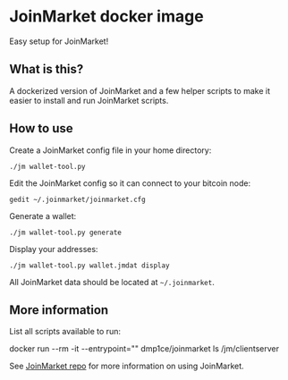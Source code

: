 # JoinMarket docker image

Easy setup for JoinMarket!

## What is this?

A dockerized version of JoinMarket and a few helper scripts to make it easier to install and run JoinMarket scripts.

## How to use

Create a JoinMarket config file in your home directory:

`./jm wallet-tool.py`

Edit the JoinMarket config so it can connect to your bitcoin node:

`gedit ~/.joinmarket/joinmarket.cfg`

Generate a wallet:

`./jm wallet-tool.py generate`

Display your addresses:

`./jm wallet-tool.py wallet.jmdat display`

All JoinMarket data should be located at `~/.joinmarket`.

## More information

List all scripts available to run:

docker run --rm -it --entrypoint="" dmp1ce/joinmarket ls /jm/clientserver

See [JoinMarket repo](https://github.com/JoinMarket-Org/joinmarket-clientserver) for more information on using JoinMarket.
